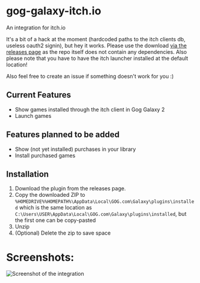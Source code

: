 # gog-galaxy-itch.io

An integration for itch.io

It's a bit of a hack at the moment (hardcoded paths to the itch clients db, useless oauth2 signin), but hey it works.
Please use the download [via the releases page](https://github.com/Ertego/gog-galaxy-itch.io/releases/tag/0.0.2) as the repo itself does not contain any dependencies.
Also please note that you have to have the itch launcher installed at the default location!

Also feel free to create an issue if something doesn't work for you :)

## Current Features
* Show games installed through the itch client in Gog Galaxy 2
* Launch games

## Features planned to be added
* Show (not yet installed) purchases in your library
* Install purchased games

## Installation
1. Download the plugin from the releases page.
2. Copy the downloaded ZIP to `%HOMEDRIVE%%HOMEPATH%\AppData\Local\GOG.com\Galaxy\plugins\installed`
   which is the same location as `C:\Users\USER\AppData\Local\GOG.com\Galaxy\plugins\installed`, but the first one can be copy-pasted
3. Unzip
4. (Optional) Delete the zip to save space

# Screenshots:
![Screenshot of the integration](https://i.imgur.com/1ZudmRy.png)
